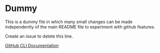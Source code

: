 # Dummy
This is a dummy file in which many small changes can be made independently of the main README file to experiment with github features.

Create an issue to delete this line.

[GitHub CLI Documentation][github-cli-documentation]

[github-cli-documentation]: https://docs.github.com/de/github-cli
